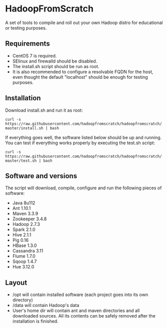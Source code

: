 # HadoopFromScratch

A set of tools to compile and roll out your own Hadoop distro for educational or testing purposes.

## Requirements

- CentOS 7 is required.
- SElinux and firewalld should be disabled.
- The install.sh script should be run as root.
- It is also recommended to configure a resolvable FQDN for the host, even thought the default "localhost" should be enough for testing purposes.


## Installation

Download install.sh and run it as root:

```curl -s https://raw.githubusercontent.com/hadoopfromscratch/hadoopfromscratch/master/install.sh | bash```

If everything goes well, the software listed below should be up and running. You can test if everything works properly by executing the test.sh script:

```curl -s https://raw.githubusercontent.com/hadoopfromscratch/hadoopfromscratch/master/test.sh | bash```

## Software and versions

The script will download, compile, configure and run the following pieces of software:

- Java 8u112
- Ant 1.10.1
- Maven 3.3.9
- Zookeeper 3.4.8
- Hadoop 2.7.3
- Spark 2.1.0
- Hive 2.1.1
- Pig 0.16
- HBase 1.3.0
- Cassandra 3.11
- Flume 1.7.0
- Sqoop 1.4.7
- Hue 3.12.0

## Layout

- /opt will contain installed software (each project goes into its own directory)
- /data will contain Hadoop's data
- User's home dir will contain ant and maven directories and all downloaded sources. All its contents can be safely removed after the installation is finished.
